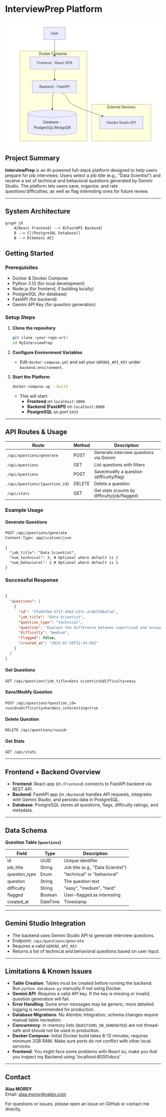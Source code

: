 # InterviewPrep Platform

![InterviewPrep Platform](image.png)
## Project Summary

**InterviewPrep** is an AI-powered full-stack platform designed to help users prepare for job interviews. Users select a job title (e.g., “Data Scientist”) and receive a set of technical and behavioral questions generated by Gemini Studio. The platform lets users save, organize, and rate questions'difficulties, as well as flag interesting ones for future review.

---
## System Architecture

```mermaid
graph LR
    A[React Frontend] --> B[FastAPI Backend]
    B --> C[(PostgreSQL Database)]
    B --> D[Gemini AI]
```
## Getting Started

### Prerequisites

- Docker & Docker Compose
- Python 3.13 (for local development)
- Node.js (for frontend, if building locally)
- PostgreSQL (for database)
- FastAPI (for backend)
- Gemini API Key (for question generation)

### Setup Steps

1. **Clone the repository**
   ```bash
   git clone <your-repo-url>
   cd MyInterviewPrep
   ```

2. **Configure Environment Variables**
   - Edit `docker-compose.yml` and set your `GEMINI_API_KEY` under `backend.environment`.

3. **Start the Platform**
   ```bash
   docker-compose up --build
   ```
   - This will start:
     - **Frontend** on `localhost:3000`
     - **Backend (FastAPI)** on `localhost:8000`
     - **PostgreSQL** on port `5433`

---

## API Routes & Usage

| Route                              | Method | Description                                 |
|-------------------------------------|--------|---------------------------------------------|
| `/api/questions/generate`           | POST   | Generate interview questions via Gemini     |
| `/api/questions`                    | GET    | List questions with filters                 |
| `/api/questions`                    | POST   | Save/modify a question (difficulty/flag)    |
| `/api/questions/{question_id}`      | DELETE | Delete a question                           |
| `/api/stats`                        | GET    | Get stats (counts by difficulty/job/flagged)|

### Example Usage

#### Generate Questions
```http
POST /api/questions/generate
Content-Type: application/json

{
  "job_title": "Data Scientist",
  "num_technical": 3, # Optional where default is 1
  "num_behavioral": 2 # Optional where default is 1
}
```
### Successful Response
```json

{
  "questions": [
    {
      "id": "3fa85f64-5717-4562-b3fc-2c963f66afa6",
      "job_title": "Data Scientist",
      "question_type": "technical",
      "question": "Explain the difference between supervised and unsupervised learning...",
      "difficulty": "medium",
      "flagged": false,
      "created_at": "2023-07-20T12:34:56Z"
    }
  ]
}
```

#### Get Questions
```http
GET /api/questions?job_title=data scientist&difficulty=easy
```

#### Save/Modify Question
```http
POST /api/questions?question_id=<uuid>&difficulty=hard&is_interesting=true
```

#### Delete Question
```http
DELETE /api/questions/<uuid>
```

#### Get Stats
```http
GET /api/stats
```

---

## Frontend + Backend Overview

- **Frontend**: React app (in `/Frontend`) connects to FastAPI backend via REST API.
- **Backend**: FastAPI app (in `/Backend`) handles API requests, integrates with Gemini Studio, and persists data in PostgreSQL.
- **Database**: PostgreSQL stores all questions, flags, difficulty ratings, and metadata.

---

## Data Schema

**Question Table (`questions`)**

| Field         | Type      | Description                      |
|---------------|-----------|----------------------------------|
| id            | UUID      | Unique identifier                |
| job_title     | String    | Job title (e.g., "Data Scientist")|
| question_type | Enum      | "technical" or "behavioral"      |
| question      | String    | The question text                |
| difficulty    | String    | "easy", "medium", "hard"         |
| flagged       | Boolean   | User-flagged as interesting      |
| created_at    | DateTime  | Timestamp                        |

---

## Gemini Studio Integration

- The backend uses Gemini Studio API to generate interview questions.
- Endpoint: `/api/questions/generate`
- Requires a valid `GEMINI_API_KEY`.
- Returns a list of technical and behavioral questions based on user input.

---

## Limitations & Known Issues

- **Table Creation**: Tables must be created before running the backend. Run `python database.py` manually if not using Docker.
- **Gemini API**: Requires a valid API key. If the key is missing or invalid, question generation will fail.
- **Error Handling**: Some error messages may be generic; more detailed logging is recommended for production.
- **Database Migrations**: No Alembic integration; schema changes require manual table recreation.
- **Concurrency**: In-memory lists (`QUESTIONS_DB_GENERATED`) are not thread-safe and should not be used in production.
- **Docker Compose**: Initial Docker build takes 8-12 minutes, requires minimum 2GB RAM. Make sure ports do not conflict with other local services.
- **Frontend**: You might face some problems with React so, make you that you inspect my Backend using 'localhost:8000\docs'

---

## Contact

**Alaa MORSY**  
Email: [alaa.morsy@valeo.com](mailto:alaa.morsy@valeo.com)

For questions or issues, please open an issue on GitHub or contact me directly.

